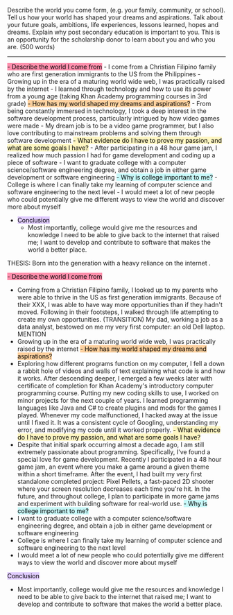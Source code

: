 
Describe the world you come form, (e.g. your family, community, or school). Tell us how your world has shaped your dreams and aspirations. Talk about your future goals, ambitions, life experiences, lessons learned, hopes and dreams. Explain why post secondary education is important to you. This is an opportunity for the scholarship donor to learn about you and who you are. (500 words)

---

<mark style="background: #FF5582A6;">- Describe the world I come from</mark>
    - I come from a Christian Filipino family who are first generation immigrants to the US from the Philippines
    - Growing up in the era of a maturing world wide web, I was practically raised by the internet
    - I learned through technology and how to use its power from a young age (taking Khan Academy programming courses in 3rd grade)
<mark style="background: #FFB86CA6;">- How has my world shaped my dreams and aspirations?</mark>
    - From being constantly immersed in technology, I took a deep interest in the software development process, particularly intrigued by how video games were made
    - My dream job is to be a video game programmer, but I also love contributing to mainstream problems and solving them through software development
<mark style="background: #FFF3A3A6;">- What evidence do I have to prove my passion, and what are some goals I have?</mark>
    - After participating in a 48 hour game jam, I realized how much passion I had for game development and coding up a piece of software
    - I want to graduate college with a computer science/software engineering degree, and obtain a job in either game development or software engineering
<mark style="background: #ABF7F7A6;">- Why is college important to me?</mark>
    - College is where I can finally take my learning of computer science and software engineering to the next level
    - I would meet a lot of new people who could potentially give me different ways to view the world and discover more about myself
- <mark style="background: #D2B3FFA6;">Conclusion</mark>
    - Most importantly, college would give me the resources and knowledge I need to be able to give back to the internet that raised me; I want to develop and contribute to software that makes the world a better place.

THESIS:
Born into the generation with a heavy reliance on the internet .

<mark style="background: #FF5582A6;">- Describe the world I come from</mark>
- Coming from a Christian Filipino family, I looked up to my parents who were able to thrive in the US as first generation immigrants. Because of their XXX, I was able to have way more opportunities than if they hadn't moved. Following in their footsteps, I walked through life attempting to create my own opportunities. 
(TRANSITION) 
My dad, working a job as a data analyst, bestowed on me my very first computer: an old Dell laptop.
MENTION
- Growing up in the era of a maturing world wide web, I was practically raised by the internet
<mark style="background: #FFB86CA6;">- How has my world shaped my dreams and aspirations?</mark>
- Exploring how different programs function on my computer, I fell a down a rabbit hole of videos and walls of text explaining what code is and how it works. After descending deeper, I emerged a few weeks later with certificate of completion for Khan Academy's introductory computer programming course. Putting my new coding skills to use, I worked on minor projects for the next couple of years. I learned programming languages like Java and C# to create plugins and mods for the games I played. Whenever my code malfunctioned, I hacked away at the issue until I fixed it. It was a consistent cycle of Googling, understanding my error, and modifying my code until it worked properly. 
<mark style="background: #FFF3A3A6;">- What evidence do I have to prove my passion, and what are some goals I have?</mark>
- Despite that initial spark occurring almost a decade ago, I am still extremely passionate about programming. Specifically, I've found a special love for game development. Recently I participated in a 48 hour game jam, an event where you make a game around a given theme within a short timeframe. After the event, I had built my very first standalone completed project: Pixel Pellets, a fast-paced 2D shooter where your screen resolution decreases each time you're hit. In the future, and throughout college, I plan to participate in more game jams and experiment with building software for real-world use.
<mark style="background: #ABF7F7A6;">- Why is college important to me?</mark>
- I want to graduate college with a computer science/software engineering degree, and obtain a job in either game development or software engineering
- College is where I can finally take my learning of computer science and software engineering to the next level
- I would meet a lot of new people who could potentially give me different ways to view the world and discover more about myself

<mark style="background: #D2B3FFA6;">Conclusion</mark>
- Most importantly, college would give me the resources and knowledge I need to be able to give back to the internet that raised me; I want to develop and contribute to software that makes the world a better place.